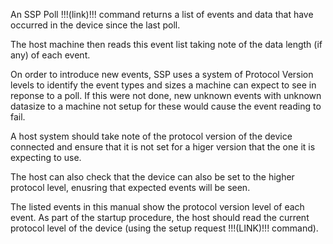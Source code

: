 An SSP Poll !!!(link)!!! command returns a list of events and data that have occurred in the device since the last poll.

The host machine then reads this event list taking note of the data length (if any) of each event.

On order to introduce new events, SSP uses a system of Protocol Version levels to identify the event types
and sizes a machine can expect to see in reponse to a poll. If this were not done, new unknown events with
unknown datasize to a machine not set­up for these would cause the event reading to fail.

A host system should take note of the protocol version of the device connected and ensure that it is not set
for a higer version that the one it is expecting to use.

The host can also check that the device can also be set to the higher protocol level, enusring that expected
events will be seen.

The listed events in this manual show the protocol version level of each event.
As part of the start­up procedure, the host should read the current protocol level of the device (using the setup request !!!(LINK)!!! command).
